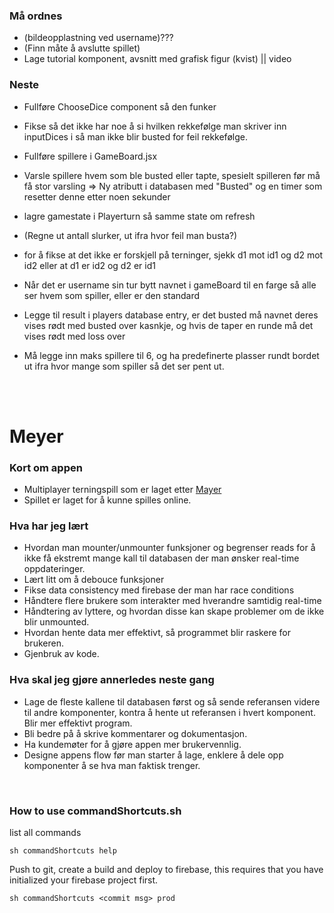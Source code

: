 ### Må ordnes
- (bildeopplastning ved username)???
- (Finn måte å avslutte spillet)
- Lage tutorial komponent, avsnitt med grafisk figur (kvist) || video


### Neste
- Fullføre ChooseDice component så den funker
- Fikse så det ikke har noe å si hvilken rekkefølge man skriver inn inputDices i så man ikke blir busted for feil rekkefølge.

- Fullføre spillere i GameBoard.jsx
- Varsle spillere hvem som ble busted eller tapte, spesielt spilleren før må få stor varsling => Ny atributt i databasen med "Busted" og en timer som resetter denne etter noen sekunder

- lagre gamestate i Playerturn så samme state om refresh
- (Regne ut antall slurker, ut ifra hvor feil man busta?)


- for å fikse at det ikke er forskjell på terninger, sjekk d1 mot id1 og d2 mot id2 eller at d1 er id2 og d2 er id1
- Når det er username sin tur bytt navnet i gameBoard til en farge så alle ser hvem som spiller, eller er den standard
- Legge til result i players database entry, er det busted må navnet deres vises rødt med busted over kasnkje, og hvis de taper en runde må det vises rødt med loss over
- Må legge inn maks spillere til 6, og ha predefinerte plasser rundt bordet ut ifra hvor mange som spiller så det ser pent ut.


<br/><br/>
 
# Meyer

### Kort om appen
- Multiplayer terningspill som er laget etter <a href="https://da.wikipedia.org/wiki/Meyer_(terningspil)">Mayer</a>
- Spillet er laget for å kunne spilles online.

### Hva har jeg lært
- Hvordan man mounter/unmounter funksjoner og begrenser reads for å ikke få ekstremt mange kall til databasen der man ønsker real-time oppdateringer.
- Lært litt om å debouce funksjoner
- Fikse data consistency med firebase der man har race conditions
- Håndtere flere brukere som interakter med hverandre samtidig real-time
- Håndtering av lyttere, og hvordan disse kan skape problemer om de ikke blir unmounted.
- Hvordan hente data mer effektivt, så programmet blir raskere for brukeren.
- Gjenbruk av kode.

### Hva skal jeg gjøre annerledes neste gang
- Lage de fleste kallene til databasen først og så sende referansen videre til andre komponenter, kontra å hente ut referansen i hvert komponent. Blir mer effektivt program.
- Bli bedre på å skrive kommentarer og dokumentasjon.
- Ha kundemøter for å gjøre appen mer brukervennlig.
- Designe appens flow før man starter å lage, enklere å dele opp komponenter å se hva man faktisk trenger.

<br />

### How to use commandShortcuts.sh
list all commands
```
sh commandShortcuts help
```
Push to git, create a build and deploy to firebase, this requires that you have initialized your firebase project first.
```
sh commandShortcuts <commit msg> prod
```
